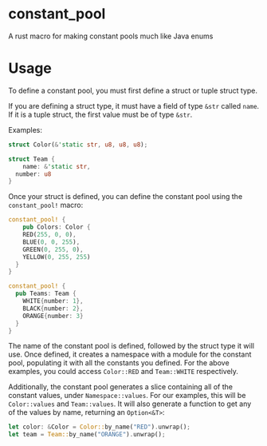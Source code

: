# constant_pool
A rust macro for making constant pools much like Java enums

# Usage
To define a constant pool, you must first define a struct or tuple struct type.

If you are defining a struct type, it must have a field of type `&str` called `name`. If it is a tuple struct, the first value must be of type `&str`.

Examples:

```rs
struct Color(&'static str, u8, u8, u8);
```

```rs
struct Team {
	name: &'static str,
  number: u8
}
```

Once your struct is defined, you can define the constant pool using the `constant_pool!` macro:

```rs
constant_pool! {
	pub Colors: Color {
    RED(255, 0, 0),
    BLUE(0, 0, 255),
    GREEN(0, 255, 0),
    YELLOW(0, 255, 255)
  }
}
```

```rs
constant_pool! {
  pub Teams: Team {
  	WHITE{number: 1},
    BLACK{number: 2},
    ORANGE{number: 3}
  }
}
```

The name of the constant pool is defined, followed by the struct type it will use. Once defined, it creates a namespace with a module for the constant pool, populating it with all the constants you defined. For the above examples, you could access `Color::RED` and `Team::WHITE` respectively.

Additionally, the constant pool generates a slice containing all of the constant values, under `Namespace::values`. For our examples, this will be `Color::values` and `Team::values`. It will also generate a function to get any of the values by name, returning an `Option<&T>`:

```rs
let color: &Color = Color::by_name("RED").unwrap();
let team = Team::by_name("ORANGE").unwrap();
```
